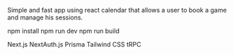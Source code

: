 Simple and fast app using react calendar that allows a user to book a game and manage his sessions.


npm install
npm run dev
npm run build


Next.js 
NextAuth.js
Prisma
Tailwind CSS
tRPC
